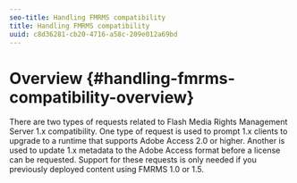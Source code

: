 ```yaml
---
seo-title: Handling FMRMS compatibility
title: Handling FMRMS compatibility
uuid: c8d36281-cb20-4716-a58c-209e012a69bd
---
```


# Overview {#handling-fmrms-compatibility-overview}

There are two types of requests related to Flash Media Rights Management Server 1.x compatibility. One type of request is used to prompt 1.x clients to upgrade to a runtime that supports Adobe Access 2.0 or higher. Another is used to update 1.x metadata to the Adobe Access format before a license can be requested. Support for these requests is only needed if you previously deployed content using FMRMS 1.0 or 1.5.